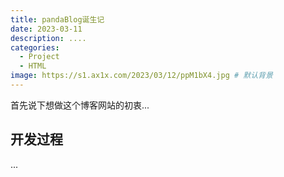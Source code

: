 ```yaml
---
title: pandaBlog诞生记
date: 2023-03-11
description: ....
categories:
  - Project
  - HTML
image: https://s1.ax1x.com/2023/03/12/ppM1bX4.jpg # 默认背景
---
```


首先说下想做这个博客网站的初衷...

<!-- ![Checkmate](https://source.unsplash.com/random/1500x1000) -->

## 开发过程

...

<!-- ![Raspberries](https://source.unsplash.com/random/1500x1001) -->
